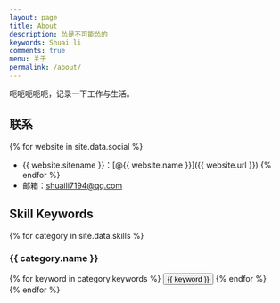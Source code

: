 ```yaml
---
layout: page
title: About
description: 怂是不可能怂的
keywords: Shuai li
comments: true
menu: 关于
permalink: /about/
---
```

呃呃呃呃呃，记录一下工作与生活。

## 联系

{% for website in site.data.social %}
* {{ website.sitename }}：[@{{ website.name }}]({{ website.url }})
{% endfor %}
* 邮箱：shuaili7194@qq.com

## Skill Keywords

{% for category in site.data.skills %}
### {{ category.name }}
<div class="btn-inline">
{% for keyword in category.keywords %}
<button class="btn btn-outline" type="button">{{ keyword }}</button>
{% endfor %}
</div>
{% endfor %}
